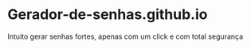 # Gerador-de-senhas.github.io
Intuito gerar senhas fortes, apenas com um click e com total segurança
